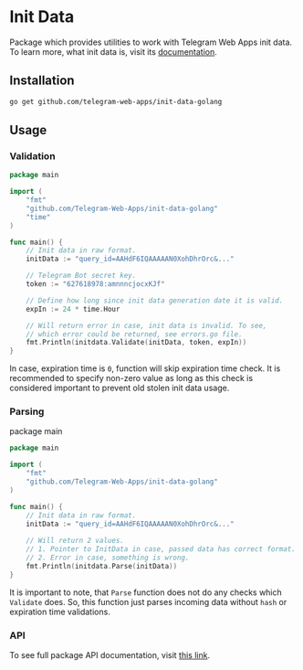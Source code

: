# Init Data

Package which provides utilities to work with Telegram Web Apps init data.
To learn more, what init data is, visit its [documentation](https://github.com/Telegram-Web-Apps/documentation/blob/master/init-data.md).

## Installation

```bash
go get github.com/telegram-web-apps/init-data-golang
```

## Usage

### Validation

```go
package main

import (
	"fmt"
	"github.com/Telegram-Web-Apps/init-data-golang"
	"time"
)

func main() {
	// Init data in raw format.
	initData := "query_id=AAHdF6IQAAAAAN0XohDhrOrc&..."

	// Telegram Bot secret key.
	token := "627618978:amnnncjocxKJf"

	// Define how long since init data generation date it is valid.
	expIn := 24 * time.Hour

	// Will return error in case, init data is invalid. To see,
	// which error could be returned, see errors.go file.
	fmt.Println(initdata.Validate(initData, token, expIn))
}
```

In case, expiration time is `0`, function will skip expiration time check. It
is recommended to specify non-zero value as long as this check is considered
important to prevent old stolen init data usage. 

### Parsing

package main

```go
package main

import (
    "fmt"
    "github.com/Telegram-Web-Apps/init-data-golang"
)

func main() {
	// Init data in raw format.
	initData := "query_id=AAHdF6IQAAAAAN0XohDhrOrc&..."
	
	// Will return 2 values.
	// 1. Pointer to InitData in case, passed data has correct format.
	// 2. Error in case, something is wrong. 
	fmt.Println(initdata.Parse(initData))
}
```

It is important to note, that `Parse` function does not do any checks which
`Validate` does. So, this function just parses incoming data without `hash`
or expiration time validations.

### API

To see full package API documentation, visit [this link](https://pkg.go.dev/github.com/telegram-web-apps/init-data-golang).
